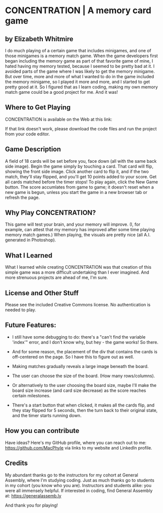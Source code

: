 # CONCENTRATION | A memory card game
## by Elizabeth Whitmire

I do much playing of a certain game that includes minigames, and one of those minigames is a memory match game. When the game developers first began including the memory game as part of that favorite game of mine, I hated having my memory tested, because I seemed to be pretty bad at it. I avoided parts of the game where I was likely to get the memory minigame. But over time, more and more of what I wanted to do in the game included the memory minigame, so I played it more and more, and I started to get pretty good at it. So I figured that as I learn coding, making my own memory match game could be a good project for me. And it was!

## Where to Get Playing

CONCENTRATION is available on the Web at this link:



If that link doesn't work, please download the code files and run the project from your code editor.

## Game Description

A field of 18 cards will be set before you, face down (all with the same back side image). Begin the game simply by touching a card. That card will flip, showing the front side image. Click another card to flip it, and if the two match, they'll stay flipped, and you'll get 10 points added to your score. Get all cards matched before the timer stops! To play again, click the New Game button. The score accumlates from game to game; it doesn't reset when a new game is begun, unless you start the game in a new browser tab or refresh the page.

## Why Play CONCENTRATION?

This game will test your brain, and your memory will improve. (I, for example, can attest that my memory has improved after some time playing memory match games.) When playing, the visuals are pretty nice (all A.I. generated in Photoshop).

## What I Learned

What I learned while creating CONCENTRATION was that creation of this simple game was a more difficult undertaking than I ever imagined. And more strenuous projects are ahead of me, I'm sure.

## License and Other Stuff

Please see the included Creative Commons license. No authentication is needed to play.

## Future Features:

- I still have some debugging to do: there's a "can't find the variable 'index'" error, and I don't know why, but hey - the game works! So there.

- And for some reason, the placement of the div that contains the cards is off-centered on the page. So I have this to figure out as well.

- Making matches gradually reveals a large image beneath the board.

- The user can choose the size of the board. (How many rows/columns).

- Or alternatively to the user choosing the board size, maybe I'll make the board size increase (and card size decrease) as the score reaches certain milestones.

- There's a start button that when clicked, it makes all the cards flip, and they stay flipped for 5 seconds, then the turn back to their original state, and the timer starts running down.

## How you can contribute

Have ideas? Here's my GitHub profile, where you can reach out to me:
https://github.com/MacPhyle via links to my website and LinkedIn profile.

## Credits

My abundant thanks go to the instructors for my cohort at General Assembly, where I'm studying coding. Just as much thanks go to students in my cohort (you know who you are). Instructors and students alike: you were all immensely helpful. If interested in coding, find General Assembly at:
https://generalassemb.ly

And thank you for playing!